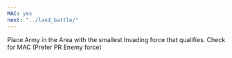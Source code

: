 ```yaml
---
MAC: yes
next: "../land_battle/"
---
```


Place Army in the Area with the smallest Invading force that qualifies.
Check for MAC
(Prefer PR Enemy force)
